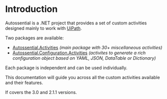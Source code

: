 # Introduction

Autossential is a .NET project that provides a set of custom activities designed mainly to work with <a href="https://www.uipath.com" target="_blank">UiPath</a>.

Two packages are available:

- [Autossential.Activities](core/_index) *(main package with 30+ miscellaneous activities)*
- [Autossential.Configuration.Activities](configuration/_index) *(activites to generate a rich configuration object based on YAML, JSON, DataTable or Dictionary)*

Each package is independent and can be used individually.

This documentation will guide you across all the custom activities available and their features.

If covers the 3.0 and 2.1.1 versions.